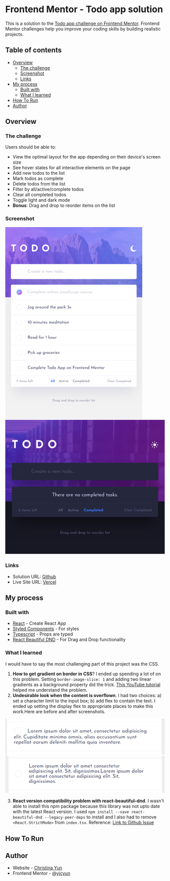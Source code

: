 # Frontend Mentor - Todo app solution

This is a solution to the [Todo app challenge on Frontend Mentor](https://www.frontendmentor.io/challenges/todo-app-Su1_KokOW). Frontend Mentor challenges help you improve your coding skills by building realistic projects.

## Table of contents

- [Overview](#overview)
  - [The challenge](#the-challenge)
  - [Screenshot](#screenshot)
  - [Links](#links)
- [My process](#my-process)
  - [Built with](#built-with)
  - [What I learned](#what-i-learned)
- [How To Run](#how-to-run)
- [Author](#author)

## Overview

### The challenge

Users should be able to:

- View the optimal layout for the app depending on their device's screen size
- See hover states for all interactive elements on the page
- Add new todos to the list
- Mark todos as complete
- Delete todos from the list
- Filter by all/active/complete todos
- Clear all completed todos
- Toggle light and dark mode
- **Bonus**: Drag and drop to reorder items on the list

### Screenshot

![Light mode](./src/assets/design/light-mode.png)
![Dark mode](./src/assets/design/dark-mode.png)

### Links

- Solution URL: [Github](https://github.com/yjcyun/frontend_mentor/tree/master/intermediate/todo_app)
- Live Site URL: [Vercel](https://todo-app-gules-gamma.vercel.app/)

## My process

### Built with

- [React](https://reactjs.org/) - Create React App
- [Styled Components](https://styled-components.com/) - For styles
- [Typescript](https://create-react-app.dev/docs/adding-typescript/) - Props are typed
- [React Beautiful DND](https://github.com/atlassian/react-beautiful-dnd) - For Drag and Drop functionality

### What I learned

I would have to say the most challenging part of this project was the CSS.

1. **How to get gradient on border in CSS**? I ended up spending a lot of on this problem. Setting `border-image-slice: 1` and adding two linear gradients as a background property did the trick. [This YouTube tutorial](https://www.youtube.com/watch?v=RM3-IMRIEB4&ab_channel=CodyHouse) helped me understand the problem.
2. **Undesirable look when the content is overflown**. I had two choices: a) set a character limit to the input box; b) add flex to contain the text. I ended up setting the display flex to appropriate places to make this work.Here are before and after screenshots.

![Overflow text](./src/assets/design/overflow-text.png)
![Fix Overflow text](./src/assets/design/fix-overflow-text.png)

3. **React version compatibility problem with react-beautiful-dnd**. I wasn't able to install this npm package because this library was not upto date with the latest React version. I used `npm install --save react-beautiful-dnd --legacy-peer-deps` to install and I also had to remove `<React.StrictMode>` from `index.tsx`. Reference: [Link to Github Issue](https://github.com/atlassian/react-beautiful-dnd/issues/2408)

## How To Run

## Author

- Website - [Christina Yun](https://christinayun.dev)
- Frontend Mentor - [@yjcyun](https://www.frontendmentor.io/profile/yjcyun)
